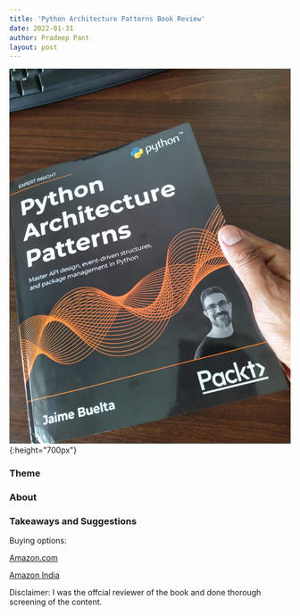 ```yaml
---
title: 'Python Architecture Patterns Book Review'
date: 2022-01-31
author: Pradeep Pant
layout: post
---
```



![](/data/images/python_arch_book.jpeg){:height="700px"}

### Theme



### About



### Takeaways and Suggestions

Buying options:


[Amazon.com](https://www.amazon.com/gp/product/1801819998/ref=ox_sc_act_title_1?smid=ATVPDKIKX0DER&psc=1)

[Amazon India](https://www.amazon.in/Python-Architecture-Patterns-event-driven-structures/dp/1801819998/ref=sr_1_4?keywords=Python+Architecture+Patterns&qid=1643604120&sr=8-4)

Disclaimer: I was the offcial reviewer of the book and done thorough screening of the content.


